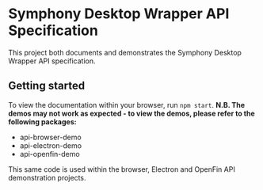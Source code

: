 # Symphony Desktop Wrapper API Specification

This project both documents and demonstrates the Symphony Desktop Wrapper API specification.

## Getting started

To view the documentation within your browser, run `npm start`. **N.B. The demos may not work as expected - to view the demos, please refer to the following packages:**

- api-browser-demo
- api-electron-demo
- api-openfin-demo

This same code is used within the browser, Electron and OpenFin API demonstration projects.
